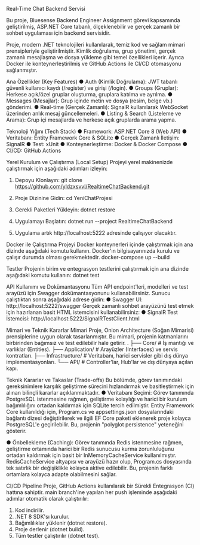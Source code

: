 Real-Time Chat Backend Servisi

Bu proje, Bluesense Backend Engineer Assignment görevi kapsamında geliştirilmiş, ASP.NET Core tabanlı, ölçeklenebilir ve gerçek zamanlı bir sohbet uygulaması için backend servisidir.

Proje, modern .NET teknolojileri kullanılarak, temiz kod ve sağlam mimari prensipleriyle geliştirilmiştir. Kimlik doğrulama, grup yönetimi, gerçek zamanlı mesajlaşma ve dosya yükleme gibi temel özellikleri içerir. Ayrıca Docker ile konteynerleştirilmiş ve GitHub Actions ile CI/CD otomasyonu sağlanmıştır.

Ana Özellikler (Key Features)
●	Auth (Kimlik Doğrulama): JWT tabanlı güvenli kullanıcı kaydı (/register) ve girişi (/login).
●	Groups (Gruplar): Herkese açık/özel gruplar oluşturma, gruplara katılma ve ayrılma.
●	Messages (Mesajlar): Grup içinde metin ve dosya (resim, belge vb.) gönderimi.
●	Real-time (Gerçek Zamanlı): SignalR kullanılarak WebSocket üzerinden anlık mesaj güncellemeleri.
●	Listing & Search (Listeleme ve Arama): Grup içi mesajlarda ve herkese açık gruplarda arama yapma.

 Teknoloji Yığını (Tech Stack)
●	Framework: ASP.NET Core 8 (Web API)
●	Veritabanı: Entity Framework Core & SQLite
●	Gerçek Zamanlı İletişim: SignalR
●	Test: xUnit
●	Konteynerleştirme: Docker & Docker Compose
●	CI/CD: GitHub Actions

 Yerel Kurulum ve Çalıştırma (Local Setup)
Projeyi yerel makinenizde çalıştırmak için aşağıdaki adımları izleyin:
1.	Depoyu Klonlayın:
git clone https://github.com/yldzxsvvl/RealtimeChatBackend.git

2.	Proje Dizinine Gidin:
cd YeniChatProjesi 

3.	Gerekli Paketleri Yükleyin:
dotnet restore

4.	Uygulamayı Başlatın:
dotnet run --project RealtimeChatBackend

5.	Uygulama artık http://localhost:5222 adresinde çalışıyor olacaktır.

Docker ile Çalıştırma
Projeyi Docker konteynerleri içinde çalıştırmak için ana dizinde aşağıdaki komutu kullanın. Docker'ın bilgisayarınızda kurulu ve çalışır durumda olması gerekmektedir.
docker-compose up --build

Testler
Projenin birim ve entegrasyon testlerini çalıştırmak için ana dizinde aşağıdaki komutu kullanın:
dotnet test

API Kullanımı ve Dokümantasyonu
Tüm API endpoint'leri, modelleri ve test arayüzü için Swagger dokümantasyonunu kullanabilirsiniz. Sunucu çalıştıktan sonra aşağıdaki adrese gidin:
●	Swagger UI: http://localhost:5222/swagger
Gerçek zamanlı sohbet arayüzünü test etmek için hazırlanan basit HTML istemcisini kullanabilirsiniz:
●	SignalR Test İstemcisi: http://localhost:5222/SignalRTestClient.html


 Mimari ve Teknik Kararlar
Mimari
Proje, Onion Architecture (Soğan Mimarisi) prensiplerine uygun olarak tasarlanmıştır. Bu mimari, projenin katmanlarını birbirinden bağımsız ve test edilebilir hale getirir.
.
├── Core/                # İş mantığı ve varlıklar (Entities).
├── Application/         # Arayüzler (Interfaces) ve servis kontratları.
├── Infrastructure/      # Veritabanı, harici servisler gibi dış dünya implementasyonları.
└── API/                 # Controller'lar, Hub'lar ve dış dünyaya açılan kapı.

Teknik Kararlar ve Takaslar (Trade-offs)
Bu bölümde, görev tanımındaki gereksinimlere karşılık geliştirme sürecini hızlandırmak ve basitleştirmek için alınan bilinçli kararlar açıklanmaktadır.
●	Veritabanı Seçimi: Görev tanımında PostgreSQL istenmesine rağmen, geliştirme kolaylığı ve harici bir kurulum bağımlılığını ortadan kaldırmak için SQLite tercih edilmiştir. Entity Framework Core kullanıldığı için, Program.cs ve appsettings.json dosyalarındaki bağlantı dizesi değiştirilerek ve ilgili EF Core paketi eklenerek proje kolayca PostgreSQL'e geçirilebilir. Bu, projenin "polyglot persistence" yeteneğini gösterir.

●	Önbellekleme (Caching): Görev tanımında Redis istenmesine rağmen, geliştirme ortamında harici bir Redis sunucusu kurma zorunluluğunu ortadan kaldırmak için basit bir InMemoryCacheService kullanılmıştır. RedisCacheService altyapısı ve arayüzü hazır olup, Program.cs dosyasında tek satırlık bir değişiklikle kolayca aktive edilebilir. Bu, projenin farklı ortamlara kolayca adapte olabilmesini sağlar.

CI/CD Pipeline
Proje, GitHub Actions kullanılarak bir Sürekli Entegrasyon (CI) hattına sahiptir. main branch'ine yapılan her push işleminde aşağıdaki adımlar otomatik olarak çalıştırılır:
1.	Kod indirilir.
2.	.NET 8 SDK'sı kurulur.
3.	Bağımlılıklar yüklenir (dotnet restore).
4.	Proje derlenir (dotnet build).
5.	Tüm testler çalıştırılır (dotnet test).
